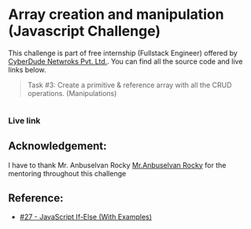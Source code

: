 #  Array creation and manipulation (Javascript Challenge)

This challenge is part of free internship (Fullstack Engineer) offered by [CyberDude Netwroks Pvt. Ltd.](https://www.cyberdudenetworks.com/). You can find all the source code and live links below.

> Task #3:  Create a primitive & reference array with all the CRUD operations. (Manipulations)

```js

```
### Live link



## Acknowledgement:

I have to thank Mr. Anbuselvan Rocky [Mr.Anbuselvan Rocky](https://github.com/anburocky3) for the mentoring throughout this challenge 


## Reference:

- [#27 - JavaScript If-Else (With Examples)](https://www.youtube.com/watch?v=WebG_D9-U80&list=PL73Obo20O_7ihsIM5K-hHYPrcqkkdQcLa&index=28)  